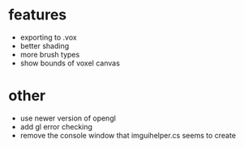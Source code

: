 # features
- exporting to .vox
- better shading
- more brush types
- show bounds of voxel canvas

# other
- use newer version of opengl
- add gl error checking
- remove the console window that imguihelper.cs seems to create